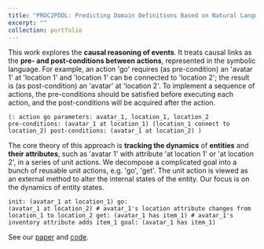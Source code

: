 ```yaml
---
title: "PROC2PDDL: Predicting Domain Definitions Based on Natural Language for Symbolic Planning"
excerpt: ""
collection: portfolio
---
```

<head>
	<style type="text/css">
		code{
			white-space: pre;
		}
	</style>
</head>

This work explores the **causal reasoning of events**. It treats causal links as the **pre- and post-conditions between actions**, represented in the symbolic language. For example, an action 'go' requires (as pre-condition) an 'avatar 1' at 'location 1' and 'location 1' can be connected to 'location 2'; the result is (as post-condition) an 'avatar' at 'location 2'. To implement a sequence of actions, the pre-conditions should be satisfied before executing each action, and the post-conditions will be acquired after the action. 

<code>(: action go
	parameters: avatar_1, location_1, location_2
	pre-conditions: (avatar_1 at location_1) (location_1 connect to location_2)
	post-conditions: (avatar_1 at location_2)
	)
</code>

The core theory of this approach is **tracking the dynamics** of **entities** and **their attributes**, such as 'avatar 1' with attribute 'at location 1' or 'at location 2', in a series of unit actions. We decompose a complicated goal into a bunch of reusable unit actions, e.g. 'go', 'get'. The unit action is viewed as an external method to alter the internal states of the entity. Our focus is on the dynamics of entity states.

<code style="white-space:pre;">init: (avatar_1 at location_1)
go: (avatar_1 at location_2) # avatar_1's location attribute changes from location_1 to location_2
get: (avatar_1 has item_1) # avatar_1's inventory attribute adds item_1
goal: (avatar_1 has item_1)</code>

See our [paper]() and [code]().